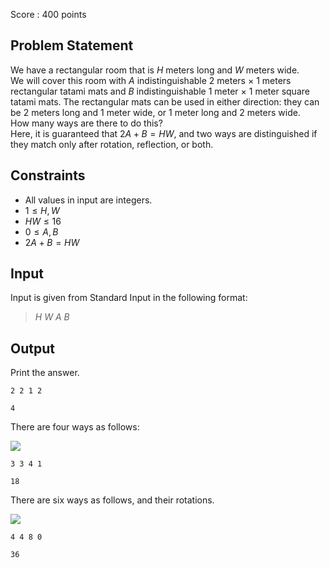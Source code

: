 Score : $400$ points

## Problem Statement

We have a rectangular room that is $H$ meters long and $W$ meters wide.<br>
We will cover this room with $A$ indistinguishable $2$ meters $\times$ $1$ meters rectangular tatami mats and $B$ indistinguishable $1$ meter $\times$ $1$ meter square tatami mats.
The rectangular mats can be used in either direction: they can be $2$ meters long and $1$ meter wide, or $1$ meter long and $2$ meters wide.<br>
How many ways are there to do this?<br>
Here, it is guaranteed that $2A + B = HW$, and two ways are distinguished if they match only after rotation, reflection, or both.

## Constraints

- All values in input are integers.
- $1 \leq H, W$
- $HW \leq 16$
- $0 \leq A, B$
- $2A + B = HW$

## Input

Input is given from Standard Input in the following format:

> $H$ $W$ $A$ $B$

## Output

Print the answer.

```input1
2 2 1 2
```

```output1
4
```

There are four ways as follows:

![](https://img.atcoder.jp/ghi/d01b63c75c91bd87a73e9a4cc43dda28.png)

```input2
3 3 4 1
```

```output2
18
```

There are six ways as follows, and their rotations.

![](https://img.atcoder.jp/ghi/b7a492abe22e30683e8f9a7b309acd52.png)

```input3
4 4 8 0
```

```output3
36
```